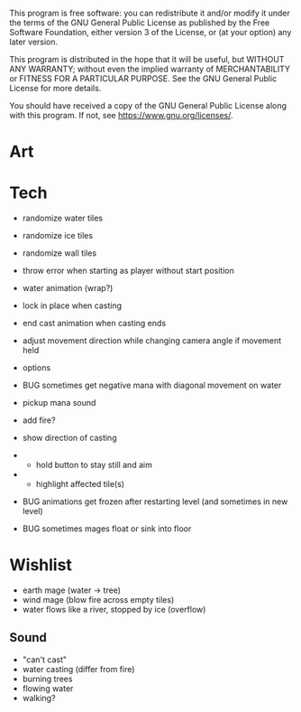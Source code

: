 This program is free software: you can redistribute it and/or modify
it under the terms of the GNU General Public License as published by
the Free Software Foundation, either version 3 of the License, or
(at your option) any later version.

This program is distributed in the hope that it will be useful,
but WITHOUT ANY WARRANTY; without even the implied warranty of
MERCHANTABILITY or FITNESS FOR A PARTICULAR PURPOSE. See the
GNU General Public License for more details.

You should have received a copy of the GNU General Public License
along with this program. If not, see <https://www.gnu.org/licenses/>.

# Art

# Tech
- randomize water tiles
- randomize ice tiles
- randomize wall tiles

- throw error when starting as player without start position

- water animation (wrap?)

- lock in place when casting
- end cast animation when casting ends
- adjust movement direction while changing camera angle if movement held

- options
- BUG sometimes get negative mana with diagonal movement on water

- pickup mana sound

- add fire?

- show direction of casting 
- - hold button to stay still and aim
- - highlight affected tile(s)

- BUG animations get frozen after restarting level (and sometimes in new level)
- BUG sometimes mages float or sink into floor

# Wishlist
- earth mage (water -> tree)
- wind mage (blow fire across empty tiles)
- water flows like a river, stopped by ice (overflow)

## Sound
- "can't cast"
- water casting (differ from fire)
- burning trees
- flowing water
- walking?

